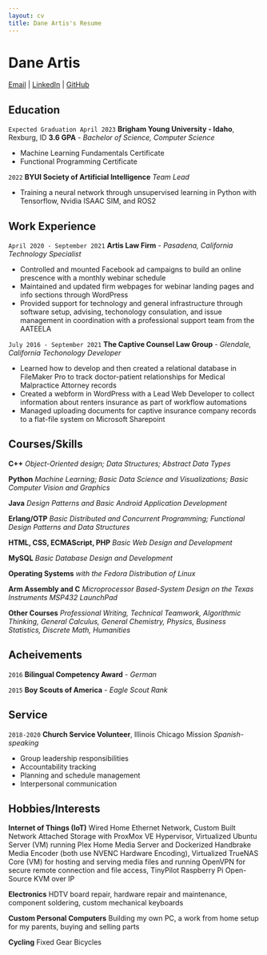 ```yaml
---
layout: cv
title: Dane Artis's Resume
---
```


# Dane Artis

<div id="webaddress">
  <a href="mailto:art16002@byui.edu">Email</a>
|  <a href="https://www.linkedin.com/in/dane-artis/">LinkedIn</a>
| <a href="https://github.com/Dartis4">GitHub</a>
</div>

## Education

`Expected Graduation April 2023`
__Brigham Young University - Idaho__, Rexburg, ID
__3.6 GPA__ - _Bachelor of Science, Computer Science_

- Machine Learning Fundamentals Certificate
- Functional Programming Certificate

`2022`
__BYUI Society of Artificial Intelligence__
_Team Lead_

- Training a neural network through unsupervised learning in Python with Tensorflow, Nvidia ISAAC SIM, and ROS2

## Work Experience

`April 2020 - September 2021`
__Artis Law Firm__ - _Pasadena, California_
_Technology Specialist_

- Controlled and mounted Facebook ad campaigns to build an online prescence with a monthly webinar schedule
- Maintained and updated firm webpages for webinar landing pages and info sections through WordPress
- Provided support for technology and general infrastructure through software setup, advising, techonology consulation, and issue management in coordination with a professional support team from the AATEELA

`July 2016 - September 2021`
__The Captive Counsel Law Group__ - _Glendale, California_
_Techonology Developer_

- Learned how to develop and then created a relational database in FileMaker Pro to track doctor-patient relationships for Medical Malpractice Attorney records
- Created a webform in WordPress with a Lead Web Developer to collect information about renters insurance as part of workflow automations
- Managed uploading documents for captive insurance company records to a flat-file system on Microsoft Sharepoint

## Courses/Skills

__C++__
_Object-Oriented design; Data Structures; Abstract Data Types_

__Python__
_Machine Learning; Basic Data Science and Visualizations; Basic Computer Vision and Graphics_

__Java__
_Design Patterns and Basic Android Application Development_

__Erlang/OTP__
_Basic Distributed and Concurrent Programming; Functional Design Patterns and Data Structures_

__HTML, CSS, ECMAScript, PHP__
_Basic Web Design and Development_

__MySQL__
_Basic Database Design and Development_

__Operating Systems__
_with the Fedora Distribution of Linux_

__Arm Assembly and C__
_Microprocessor Based-System Design on the Texas Instruments MSP432 LaunchPad_

__Other Courses__
_Professional Writing, Technical Teamwork, Algorithmic Thinking, General Calculus, General Chemistry, Physics, Business Statistics, Discrete Math, Humanities_

## Acheivements

`2016`
__Bilingual Competency Award__ - _German_

`2015`
__Boy Scouts of America__ - _Eagle Scout Rank_

## Service

`2018-2020`
__Church Service Volunteer__, Illinois Chicago Mission
_Spanish-speaking_

- Group leadership responsibilities
- Accountability tracking
- Planning and schedule management
- Interpersonal communication

## Hobbies/Interests

__Internet of Things (IoT)__
Wired Home Ethernet Network, Custom Built Network Attached Storage with ProxMox VE Hypervisor, Virtualized Ubuntu Server (VM) running Plex Home Media Server and Dockerized Handbrake Media Encoder (both use NVENC Hardware Encoding), Virtualized TrueNAS Core (VM) for hosting and serving media files and running OpenVPN for secure remote connection and file access, TinyPilot Raspberry Pi Open-Source KVM over IP

__Electronics__
HDTV board repair, hardware repair and maintenance, component soldering, custom mechanical keyboards

__Custom Personal Computers__
Building my own PC, a work from home setup for my parents, buying and selling parts

__Cycling__
Fixed Gear Bicycles

<!-- ### Footer

Last updated: May 2013 -->

